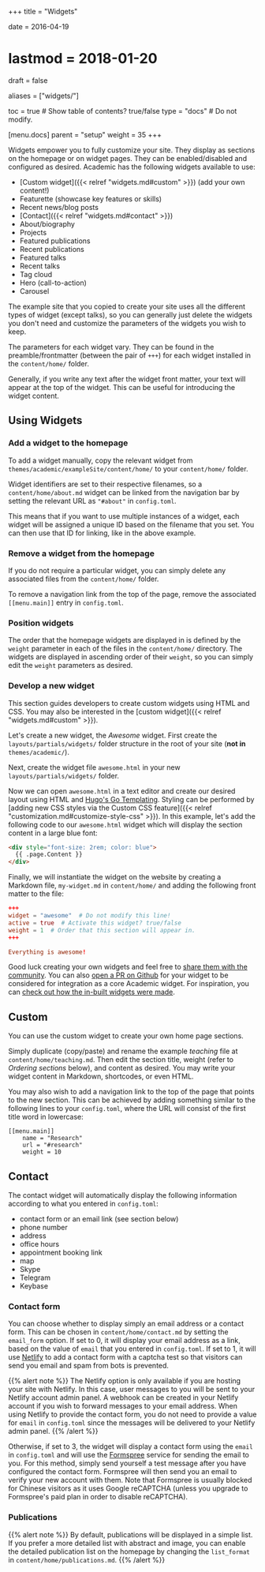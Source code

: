 +++
title = "Widgets"

date = 2016-04-19
# lastmod = 2018-01-20
draft = false

aliases = ["widgets/"]

toc = true  # Show table of contents? true/false
type = "docs"  # Do not modify.

[menu.docs]
  parent = "setup"
  weight = 35
+++

Widgets empower you to fully customize your site. They display as sections on the homepage or on widget pages. They can be enabled/disabled and configured as desired. Academic has the following widgets available to use:

- [Custom widget]({{< relref "widgets.md#custom" >}}) (add your own content!)
- Featurette (showcase key features or skills)
- Recent news/blog posts
- [Contact]({{< relref "widgets.md#contact" >}})
- About/biography
- Projects
- Featured publications
- Recent publications
- Featured talks
- Recent talks
- Tag cloud
- Hero (call-to-action)
- Carousel

The example site that you copied to create your site uses all the different types of widget (except talks), so you can generally just delete the widgets you don't need and customize the parameters of the widgets you wish to keep.

The parameters for each widget vary. They can be found in the preamble/frontmatter (between the pair of `+++`) for each widget installed in the `content/home/` folder.

Generally, if you write any text after the widget front matter, your text will appear at the top of the widget. This can be useful for introducing the widget content.

## Using Widgets

### Add a widget to the homepage

To add a widget manually, copy the relevant widget from `themes/academic/exampleSite/content/home/` to your `content/home/` folder. 

Widget identifiers are set to their respective filenames, so a `content/home/about.md` widget can be linked from the navigation bar by setting the relevant URL as `"#about"` in `config.toml`.

This means that if you want to use multiple instances of a widget, each widget will be assigned a unique ID based on the filename that you set. You can then use that ID for linking, like in the above example.

### Remove a widget from the homepage

If you do not require a particular widget, you can simply delete any associated files from the `content/home/` folder.

To remove a navigation link from the top of the page, remove the associated `[[menu.main]]` entry in `config.toml`.

### Position widgets

The order that the homepage widgets are displayed in is defined by the `weight` parameter in each of the files in the `content/home/` directory. The widgets are displayed in ascending order of their `weight`, so you can simply edit the `weight` parameters as desired.

### Develop a new widget

This section guides developers to create custom widgets using HTML and CSS. You may also be interested in the [custom widget]({{< relref "widgets.md#custom" >}}).

Let's create a new widget, the *Awesome* widget. First create the `layouts/partials/widgets/` folder structure in the root of your site (**not in** `themes/academic/`).

Next, create the widget file `awesome.html` in your new `layouts/partials/widgets/` folder.

Now we can open `awesome.html` in a text editor and create our desired layout using HTML and [Hugo's Go Templating](https://gohugo.io/templates/introduction/). Styling can be performed by [adding new CSS styles via the Custom CSS feature]({{< relref "customization.md#customize-style-css" >}}). In this example, let's add the following code to our `awesome.html` widget which will display the section content in a large blue font:

```html
<div style="font-size: 2rem; color: blue">
  {{ .page.Content }}
</div>
```

Finally, we will instantiate the widget on the website by creating a Markdown file, `my-widget.md` in `content/home/` and adding the following front matter to the file:

```toml
+++
widget = "awesome"  # Do not modify this line!
active = true  # Activate this widget? true/false
weight = 1  # Order that this section will appear in.
+++

Everything is awesome!
```

Good luck creating your own widgets and feel free to [share them with the community](http://discuss.gohugo.io). You can also  [open a PR on Github](https://github.com/gcushen/hugo-academic/pulls) for your widget to be considered for integration as a core Academic widget. For inspiration, you can [check out how the in-built widgets were made](https://github.com/gcushen/hugo-academic/tree/master/layouts/partials/widgets).

## Custom

You can use the custom widget to create your own home page sections.

Simply duplicate (copy/paste) and rename the example *teaching* file at `content/home/teaching.md`. Then edit the section title, weight (refer to *Ordering sections* below), and content as desired. You may write your widget content in Markdown, shortcodes, or even HTML.

You may also wish to add a navigation link to the top of the page that points to the new section. This can be achieved by adding something similar to the following lines to your `config.toml`, where the URL will consist of the first title word in lowercase:

    [[menu.main]]
        name = "Research"
        url = "#research"
        weight = 10

## Contact

The contact widget will automatically display the following information according to what you entered in `config.toml`:

- contact form or an email link (see section below)
- phone number
- address
- office hours
- appointment booking link
- map
- Skype
- Telegram
- Keybase

### Contact form

You can choose whether to display simply an email address or a contact form. This can be chosen in `content/home/contact.md` by setting the `email_form` option. If set to 0, it will display your email address as a link, based on the value of `email` that you entered in `config.toml`. If set to 1, it will use [Netlify](https://www.netlify.com/docs/form-handling/) to add a contact form with a captcha test so that visitors can send you email and spam from bots is prevented.

{{% alert note %}}
The Netlify option is only available if you are hosting your site with Netlify. In this case, user messages to you will be sent to your Netlify account admin panel. A webhook can be created in your Netlify account if you wish to forward messages to your email address. When using Netlify to provide the contact form, you do not need to provide a value for `email` in `config.toml` since the messages will be delivered to your Netlify admin panel.
{{% /alert %}}

Otherwise, if set to 3, the widget will display a contact form using the `email` in `config.toml` and will use the [Formspree](https://formspree.io) service for sending the email to you. For this method, simply send yourself a test message after you have configured the contact form. Formspree will then send you an email to verify your new account with them. Note that Formspree is usually blocked for Chinese visitors as it uses Google reCAPTCHA (unless you upgrade to Formspree's paid plan in order to disable reCAPTCHA).

### Publications

{{% alert note %}}
By default, publications will be displayed in a simple list. If you prefer a more detailed list with abstract and image, you can enable the detailed publication list on the homepage by changing the `list_format` in `content/home/publications.md`.
{{% /alert %}}
